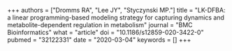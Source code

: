 +++
authors = ["Dromms RA", "Lee JY", "Styczynski MP."]
title = "LK-DFBA: a linear programming-based modeling strategy for capturing dynamics and metabolite-dependent regulation in metabolism"
journal = "BMC Bioinformatics"
what = "article"
doi = "10.1186/s12859-020-3422-0"
pubmed = "32122331"
date = "2020-03-04"
keywords = []
+++


